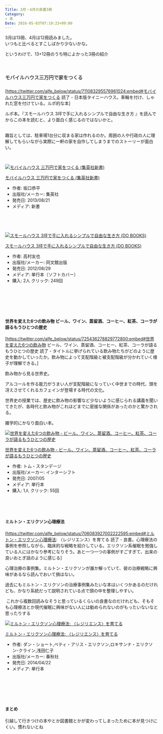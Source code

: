 ```yaml
---
Title: 3月・4月の良書3冊
Category:
- 本
Date: 2016-05-03T07:19:23+09:00
---
```



3月は13冊、4月は12冊読みました。<br />いつもと比べるとすこしばかり少ないかな。

というわけで、13+12冊のうち特によかった3冊の紹介

 
<h4 style="color: #3d3f44; font-family: 'Helvetica Neue', Helvetica, Arial, 'ヒラギノ角ゴ Pro W3', 'Hiragino Kaku Gothic Pro', メイリオ, Meiryo, 'ＭＳ Ｐゴシック', 'MS PGothic', sans-serif; font-size: 16px; font-style: normal; font-variant: normal; letter-spacing: normal; line-height: 27.2px; orphans: auto; text-align: start; text-indent: 0px; text-transform: none; white-space: normal; widows: 1; word-spacing: 0px; -webkit-text-stroke-width: 0px;">モバイルハウス三万円で家をつくる</h4>

[https://twitter.com/alfe_below/status/711083295576961024:embed#モバイルハウス三万円で家をつくる 読了 - 日本版タイニーハウス。車輪を付け、しゃれた窓を付けている。ルポ的な本]

ルポ本。『スモールハウス 3坪で手に入れるシンプルで自由な生き方 』を読んでからこの本を読むと、より面白く感じるのではないかと。

<br />趣旨としては、駐車場1台分に収まる家は作れるのか。周囲の人や行政の人に理解してもらいながら実際に一軒の家を自作してしまうまでのストーリーが面白い。

 
<div class="freezed">
<div class="external-link-detail"><a href="https://www.amazon.co.jp/exec/obidos/ASIN/4087207013/ab1025-22/"><img class="external-link-detail-image" title="モバイルハウス 三万円で家をつくる (集英社新書)" src="https://ecx.images-amazon.com/images/I/31dnYWPhXNL._SL160_.jpg" alt="モバイルハウス 三万円で家をつくる (集英社新書)" /></a>
<div class="external-link-detail-info">
<p class="external-link-detail-title"><a href="https://www.amazon.co.jp/exec/obidos/ASIN/4087207013/ab1025-22/">モバイルハウス 三万円で家をつくる (集英社新書)</a>
<ul>
<li><span class="external-link-detail-label">作者:</span> 坂口恭平</li>
<li><span class="external-link-detail-label">出版社/メーカー:</span> 集英社</li>
<li><span class="external-link-detail-label">発売日:</span> 2013/08/21</li>
<li><span class="external-link-detail-label">メディア:</span> 新書</li>

</ul>
</div>
<div class="external-link-detail-foot"> </div>
</div>
</div>

 
<div class="freezed">
<div class="external-link-detail"><a href="https://www.amazon.co.jp/exec/obidos/ASIN/4495599216/ab1025-22/"><img class="external-link-detail-image" title="スモールハウス 3坪で手に入れるシンプルで自由な生き方 (DO BOOKS)" src="https://ecx.images-amazon.com/images/I/41YzCUIQtjL._SL160_.jpg" alt="スモールハウス 3坪で手に入れるシンプルで自由な生き方 (DO BOOKS)" /></a>
<div class="external-link-detail-info">
<p class="external-link-detail-title"><a href="https://www.amazon.co.jp/exec/obidos/ASIN/4495599216/ab1025-22/">スモールハウス 3坪で手に入れるシンプルで自由な生き方 (DO BOOKS)</a>
<ul>
<li><span class="external-link-detail-label">作者:</span> 高村友也</li>
<li><span class="external-link-detail-label">出版社/メーカー:</span> 同文館出版</li>
<li><span class="external-link-detail-label">発売日:</span> 2012/08/29</li>
<li><span class="external-link-detail-label">メディア:</span> 単行本（ソフトカバー）</li>
<li><span class="external-link-detail-label">購入</span>: 2人 <span class="external-link-detail-label">クリック</span>: 249回</li>

</ul>
</div>
<div class="external-link-detail-foot"> </div>
</div>
</div>

 

 
<h4>世界を変えた6つの飲み物 ビール、ワイン、蒸留酒、コーヒー、紅茶、コーラが語るもうひとつの歴史</h4>

[https://twitter.com/alfe_below/status/725436278829772800:embed#世界を変えた6つの飲み物 ビール、ワイン、蒸留酒、コーヒー、紅茶、コーラが語るもうひとつの歴史 読了 - タイトルに挙げられている飲み物たちがどのように歴史を動かしていったか。飲み物によって支配階級と被支配階級が分かれていく様子が理解できる。]

飲み物から見る世界史。

アルコールを作る能力がうまい人が支配階級になっていく中世までの時代、頭を冴えさせてくれるカフェインが登場する時代の文化。

世界史の授業では、歴史に飲み物の影響など少ないように感じられる講義を聞いてきたが、各時代と飲み物がこれほどまでに密接な関係があったのかと驚かされる。

雑学的にかなり面白い本。
<div class="freezed">
<div class="external-link-detail"><a href="https://www.amazon.co.jp/exec/obidos/ASIN/4772695079/ab1025-22/"><img class="external-link-detail-image" title="世界を変えた6つの飲み物 - ビール、ワイン、蒸留酒、コーヒー、紅茶、コーラが語るもうひとつの歴史" src="https://ecx.images-amazon.com/images/I/41QuHl4eltL._SL160_.jpg" alt="世界を変えた6つの飲み物 - ビール、ワイン、蒸留酒、コーヒー、紅茶、コーラが語るもうひとつの歴史" /></a>
<div class="external-link-detail-info">
<p class="external-link-detail-title"><a href="https://www.amazon.co.jp/exec/obidos/ASIN/4772695079/ab1025-22/">世界を変えた6つの飲み物 - ビール、ワイン、蒸留酒、コーヒー、紅茶、コーラが語るもうひとつの歴史</a>
<ul>
<li><span class="external-link-detail-label">作者:</span> トム・スタンデージ</li>
<li><span class="external-link-detail-label">出版社/メーカー:</span> インターシフト</li>
<li><span class="external-link-detail-label">発売日:</span> 2007/05</li>
<li><span class="external-link-detail-label">メディア:</span> 単行本</li>
<li><span class="external-link-detail-label">購入</span>: 1人 <span class="external-link-detail-label">クリック</span>: 55回</li>

</ul>
</div>
<div class="external-link-detail-foot"> </div>
</div>
</div>

 
<h4>ミルトン・エリクソン心理療法</h4>

[https://twitter.com/alfe_below/status/706083927002222595:embed#ミルトン・エリクソン心理療法: 〈レジリエンス〉を育てる 読了 - 良書。心理療法の事例を参照しながら、臨床的な戦略を紹介している。エリクソン系催眠を勉強している人にはかなり参考になりそう。あと一つ一つの事例がすごすぎて、出来の良いおとぎ話のように感じる]

心理治療の事例集。ミルトン・エリクソンが誰か解っていて、彼の治療戦略に興味があるなら読んでおいて損はない。

過去にもミルトン・エリクソンの治療事例集みたいな本はいくつかあるのだけれども、かなり系統だって説明されている点で頭の中を整理しやすい。

 これから複数回読みなそうと思っているくらいの良書なのだけれども、そもそも心理療法とか現代催眠に興味がない人には勧められないのがもったいないなと思ったりする
<div class="freezed">
<div class="external-link-detail"><a href="https://www.amazon.co.jp/exec/obidos/ASIN/4393365305/ab1025-22/"><img class="external-link-detail-image" title="ミルトン・エリクソン心理療法: 〈レジリエンス〉を育てる" src="https://ecx.images-amazon.com/images/I/41rYuF5-02L._SL160_.jpg" alt="ミルトン・エリクソン心理療法: 〈レジリエンス〉を育てる" /></a>
<div class="external-link-detail-info">
<p class="external-link-detail-title"><a href="https://www.amazon.co.jp/exec/obidos/ASIN/4393365305/ab1025-22/">ミルトン・エリクソン心理療法: 〈レジリエンス〉を育てる</a>
<ul>
<li><span class="external-link-detail-label">作者:</span> ダン・ショート,ベティ・アリス・エリクソン,ロキサンナ・エリクソン-クライン,浅田仁子</li>
<li><span class="external-link-detail-label">出版社/メーカー:</span> 春秋社</li>
<li><span class="external-link-detail-label">発売日:</span> 2014/04/22</li>
<li><span class="external-link-detail-label">メディア:</span> 単行本</li>

</ul>
</div>
<div class="external-link-detail-foot"> </div>
</div>
</div>

 

 
<h4>まとめ</h4>

引越して行きつけの本やとか図書館とかが変わってしまったために本が見つけにくい。慣れないとね

 

 

